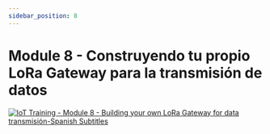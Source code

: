 ```yaml
---
sidebar_position: 8
---
```


# Module 8 - Construyendo tu propio LoRa Gateway para la transmisión de datos

[![IoT Training - Module 8 - Building your own LoRa Gateway for data transmisión-Spanish Subtitles](https://res.cloudinary.com/marcomontalbano/image/upload/v1648566548/video_to_markdown/images/youtube--U4Lk2cMyhWg-c05b58ac6eb4c4700831b2b3070cd403.jpg)](https://youtu.be/U4Lk2cMyhWg "IoT Training - Module 8 - Building your own LoRa Gateway for data transmisión-Spanish Subtitles")
